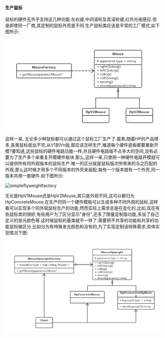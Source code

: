 #### 生产鼠标

鼠标的硬件无外乎支持这几种功能:左右键,中间滚轮及其滚轮键,红外光电感应.但是即使同一厂商,其定制的鼠标外壳是不同.生产鼠标类应该是平常的工厂模式,如下图所示:

![simplefactory](./simplefactory.png)

这样一来, 无论多少种鼠标都可以通过这个鼠标工厂生产了.蛋素,随着HP的产品增多,各类鼠标层出不穷,从V1到Vn版,那应该怎样生产,难道每个硬件底板都要重新开模?要知道,这些鼠标的硬件电路功能一样,并且硬件电路版不占多大的空间,没有必要为了生产多个来重复开模硬件板块.那么,这样一来,只使用一种硬件电路开模就可以提供所有同外观版本的鼠标生产.唯一的区分就是鼠标版次所带来的与之匹配的外观,那么这时候才用多个不同版本的外壳来装配,每有一个版本就有一个外壳,同一版本共用一套硬件.如下图所示:

![simpleflyweightfactory](./simpleflyweightfactory.png)

无论是HpV1Mouse还是HpV2Mouse,其只是外观不同,这可以都归为HpConcreteMouse,在生产时同一个硬件模板可以生成多种不同外观的鼠标,这样看可以实现多个同外观鼠标生产的功能,然而实际上需求总是在变化的,比如,现在有些鼠标卖的很好,有些用户为了区分显示"身份",还多了限量定制版功能,多加了自己定义的发光颜色等.这时候鼠标的基类就不一样了.需要把不共享的功能和共享的功能鼠标做区分.比如分为有特殊发光颜色和没有的,为了实现定制话特殊需求,具体实现情况下图:

![completeflyweight](./completeflyweight.png)

